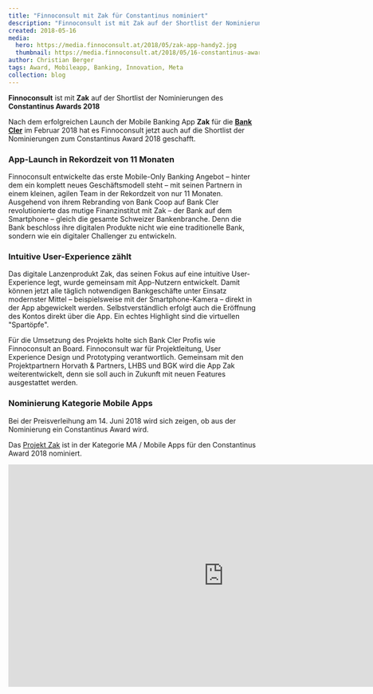 ```yaml
---
title: "Finnoconsult mit Zak für Constantinus nominiert"
description: "Finnoconsult ist mit Zak auf der Shortlist der Nominierungen des Constantinus Awards 2018"
created: 2018-05-16
media:
  hero: https://media.finnoconsult.at/2018/05/zak-app-handy2.jpg
  thumbnail: https://media.finnoconsult.at/2018/05/16-constantinus-award-nominiert-von-cler-zak.thumb.jpg
author: Christian Berger
tags: Award, Mobileapp, Banking, Innovation, Meta
collection: blog
---
```


__Finnoconsult__ ist mit __Zak__ auf der Shortlist der Nominierungen des __Constantinus Awards 2018__

Nach dem erfolgreichen Launch der Mobile Banking App __Zak__ für die __[Bank Cler](www.cler.ch/de/landing-pages/zak)__ im Februar 2018 hat es Finnoconsult jetzt auch auf die Shortlist der Nominierungen zum Constantinus Award 2018 geschafft.

### App-Launch in Rekordzeit von 11 Monaten

Finnoconsult entwickelte das erste Mobile-Only Banking Angebot – hinter dem ein komplett neues Geschäftsmodell steht – mit seinen Partnern in einem kleinen, agilen Team in der Rekordzeit von nur 11 Monaten. Ausgehend von ihrem Rebranding von Bank Coop auf Bank Cler revolutionierte das mutige Finanzinstitut mit Zak – der Bank auf dem Smartphone – gleich die gesamte Schweizer Bankenbranche. Denn die Bank beschloss ihre digitalen Produkte nicht wie eine traditionelle Bank, sondern wie ein digitaler Challenger zu entwickeln.

### Intuitive User-Experience zählt

Das digitale Lanzenprodukt Zak, das seinen Fokus auf eine intuitive User-Experience legt, wurde gemeinsam mit App-Nutzern entwickelt. Damit können jetzt alle täglich notwendigen Bankgeschäfte unter Einsatz modernster Mittel – beispielsweise mit der Smartphone-Kamera – direkt in der App abgewickelt werden. Selbstverständlich erfolgt auch die Eröffnung des Kontos direkt über die App. Ein echtes Highlight sind die virtuellen "Spartöpfe".

Für die Umsetzung des Projekts holte sich Bank Cler Profis wie Finnoconsult an Board. Finnoconsult war für Projektleitung, User Experience Design und Prototyping verantwortlich. Gemeinsam mit den Projektpartnern Horvath & Partners, LHBS und BGK wird die App Zak weiterentwickelt, denn sie soll auch in Zukunft mit neuen Features ausgestattet werden.

### Nominierung Kategorie Mobile Apps

Bei der Preisverleihung am 14. Juni 2018 wird sich zeigen, ob aus der Nominierung ein Constantinus Award wird.

Das <a href="https://www.constantinus.net/de/nominierungen/" target="_blank">Projekt Zak</a> ist in der Kategorie MA / Mobile Apps für den Constantinus Award 2018 nominiert.


<iframe src="https://player.vimeo.com/video/257357955?transparent=1" frameborder="0" webkitallowfullscreen="webkitallowfullscreen" mozallowfullscreen="mozallowfullscreen" allowfullscreen="allowfullscreen" style="min-height:46.5vw;max-height:90vh;width:90vw;display:flex;margin:0 auto;align-self:center;"></iframe>
